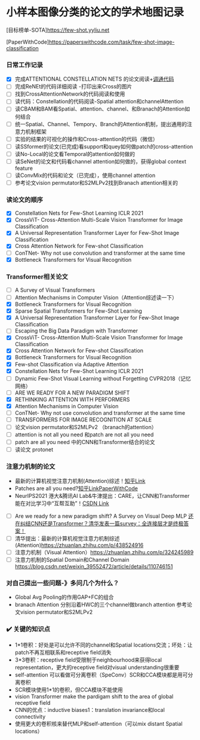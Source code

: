 # 小样本图像分类的论文的学术地图记录
[目标榜单-SOTA]https://few-shot.yyliu.net

[PaperWithCode]https://paperswithcode.com/task/few-shot-image-classification
### 日常工作记录
- [x] 完成ATTENTIONAL CONSTELLATION NETS 的论文阅读+[调通代码](https://github.com/TJUdyk/ConstellationNet)
- [ ] 完成ReNEt的代码详细阅读 -打印出来Cross的图片
- [ ] 找到CrossAttentionNetwork的代码阅读和使用   
- [ ] 读代码：Constellation的代码阅读-Spatial attention和channelAttention
- [ ] 读CBAM和BAM看Spatial、attention、channel、和Branach的Attention如何结合
- [ ] 统一Spatial、Channel、Tempory、Branch的Attention机制，提出通用的注意力机制框架
- [ ] 实验的结果的可视化的操作和Cross-attention的代码（微信）
- [ ] 读SSformer的论文(已完成)看support和quey如何做patch的cross-attention
- [ ] 读No-Local的论文看Temporal的attention如何做的
- [ ] 读SeNet的论文和代码看channel attention如何做的，获得global context feature
- [ ] 读ConvMix的代码和论文（已完成），使用channel attention
- [ ] 参考论文vision permutator和S2MLPv2找到Branach attention相关的

### 读论文的顺序
- [x] Constellation Nets for Few-Shot Learning   ICLR 2021  
- [x] CrossViT- Cross-Attention Multi-Scale Vision Transformer for Image Classification 
- [x] A Universal Representation Transformer Layer for Few-Shot Image Classification
- [x] Cross Attention Network for Few-shot Classification
- [ ] ConTNet- Why not use convolution and transformer at the same time
- [x] Bottleneck Transformers for Visual Recognition
### Transformer相关论文
- [ ] A Survey of Visual Transformers
- [ ] Attention Mechanisms in Computer Vision（Attention综述读一下）
- [x] Bottleneck Transformers for Visual Recognition
- [x] Sparse Spatial Transformers for Few-Shot Learning
- [x] A Universal Representation Transformer Layer for Few-Shot Image Classification
- [ ] Escaping the Big Data Paradigm with Transformer
- [x] CrossViT- Cross-Attention Multi-Scale Vision Transformer for Image Classification 
- [x] Cross Attention Network for Few-shot Classification
- [x] Bottleneck Transformers for Visual Recognition
- [x] Few-shot Classification via Adaptive Attention
- [x] Constellation Nets for Few-Shot Learning   ICLR 2021  
- [ ] Dynamic Few-Shot Visual Learning without Forgetting  CVPR2018（记忆网络）
- [ ] ARE WE READY FOR A NEW PARADIGM SHIFT
- [x] RETHINKING ATTENTION WITH PERFORMERS 
- [x] Attention Mechanisms in Computer Vision
- [ ] ConTNet- Why not use convolution and transformer at the same time
- [ ] TRANSFORMERS FOR IMAGE RECOGNITION AT SCALE
- [ ] 论文vision permutator和S2MLPv2 （branach的attention）
- [ ] attention is not all you need 和patch are not all you need
- [ ] patch are all you need 中的CNN和Transformer结合的论文
- [ ] 读论文 protonet
### 注意力机制的论文 
- 最新的计算机视觉注意力机制(Attention)综述！[知乎Link](https://zhuanlan.zhihu.com/p/438524916)
- Patches are all you need?[知乎Link](https://www.zhihu.com/question/492712118/answer/2173720753)[PaperWithCode](https://paperswithcode.com/paper/patches-are-all-you-need)
- NeurIPS2021 港大&腾讯AI Lab&牛津提出：CARE，让CNN和Transformer能在对比学习中“互帮互助”！[CSDN Link](https://blog.csdn.net/moxibingdao/article/details/121219821)
- [ ] Are we ready for a new paradigm shift? A Survey on Visual Deep MLP [还在纠结CNN还是Transformer？清华发表一篇survey：全连接层才是终极答案！](https://zhuanlan.zhihu.com/p/437157898)
- [ ] 清华提出：最新的计算机视觉注意力机制综述(Attention)https://zhuanlan.zhihu.com/p/438524916
- [ ] 注意力机制（Visual Attention）https://zhuanlan.zhihu.com/p/324245989
- [ ] 注意力机制的Spatial Domain和Channel Domain https://blog.csdn.net/weixin_39552472/article/details/110746151

### 对自己提出一些问题-》多问几个为什么？
- Global Avg Pooling的作用GAP+FC的组合
- branach Attention 分别沿着HWC的三个channel做branch attention  参考论文vision permutator和S2MLPv2
### :heavy_check_mark: 关键的知识点
- 1*1卷积：好处是可以允许不同的channel和Spatial locations交流；坏处：让patch不再互相联系和receptive field消失
- 3*3卷积：receptive field受限制于neighbourhood来获得local representation，更大的receptive field对visual understanding很重要
- self-attention 可以看做可分离卷积（SpeConv）SCR和CCA模块都是用可分离卷积
- SCR模块使用1*1的卷积，但CCA模块不能使用
- vision Transformer make the pardigam shift to the area of global receptive field
- CNN的优点：inductive biases1：translation invariance和local connectivity
- 使用更大的卷积核来替代MLP和self-attention（可以mix distant Spatial locations）